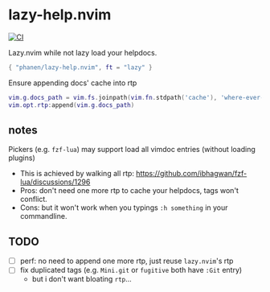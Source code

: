 # lazy-help.nvim
[![CI](https://github.com/phanen/lazy-help.nvim/actions/workflows/ci.yml/badge.svg?branch=master)](https://github.com/phanen/lazy-help.nvim/actions/workflows/ci.yml)

Lazy.nvim while not lazy load your helpdocs.
```lua
{ "phanen/lazy-help.nvim", ft = "lazy" }
```

Ensure appending docs' cache into rtp
```lua
vim.g.docs_path = vim.fs.joinpath(vim.fn.stdpath('cache'), 'where-ever-you-like')
vim.opt.rtp:append(vim.g.docs_path)
```

## notes

Pickers (e.g. `fzf-lua`) may support load all vimdoc entries (without loading plugins)
* This is achieved by walking all rtp: https://github.com/ibhagwan/fzf-lua/discussions/1296
* Pros: don't need one more rtp to cache your helpdocs, tags won't conflict.
* Cons: but it won't work when you typings `:h something` in your commandline.

## TODO
* [ ] perf: no need to append one more rtp, just reuse `lazy.nvim`'s rtp
* [ ] fix duplicated tags (e.g. `Mini.git` or `fugitive` both have `:Git` entry)
  * but i don't want bloating `rtp`...
